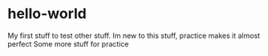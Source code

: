 # hello-world
My first stuff to test other stuff.
Im new to this stuff, practice makes it almost perfect
Some more stuff for practice
